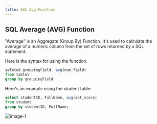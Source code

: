 ```yaml
---
title: SQL Avg Function
---
```

## SQL Average (AVG) Function

"Average" is an Aggregate (Group By) Function. It's used to calculate the average of a numeric column from the set of rows returned by a SQL statement.

Here is the syntax for using the function:

```sql
seleted groupingField, avg(num_field)
from table1
group by groupingField
```

Here's an example using the student table:
 
```sql
select studentID, FullName, avg(sat_score) 
from student 
group by studentID, FullName;
```


![image-1](https://github.com/SteveChevalier/guide-images/blob/master/avg_function01.JPG?raw=true)

